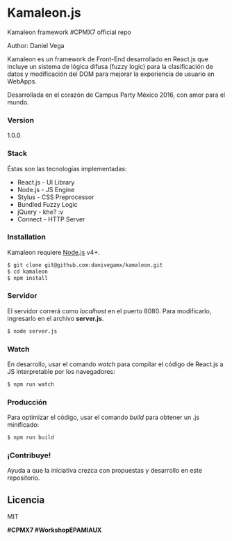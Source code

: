 # Kamaleon.js

Kamaleon framework #CPMX7 official repo

Author: Daniel Vega

Kamaleon es un framework de Front-End desarrollado en React.js que incluye un sistema de lógica difusa (fuzzy logic) para la clasificación de datos y modificación del DOM para mejorar la experiencia de usuario en WebApps.

Desarrollada en el corazón de Campus Party México 2016, con amor para el mundo.

### Version
1.0.0

### Stack

Éstas son las tecnologías implementadas:

* React.js - UI Library
* Node.js - JS Engine
* Stylus - CSS Preprocessor
* Bundled Fuzzy Logic
* jQuery - khe? :v
* Connect - HTTP Server

### Installation

Kamaleon requiere [Node.js](https://nodejs.org/) v4+.

```sh
$ git clone git@github.com:danivegamx/kamaleon.git
$ cd kamaleon
$ npm install
```

### Servidor

El servidor correrá como *localhost* en el puerto 8080. Para modificarlo, ingresarlo en el archivo **server.js**.

```sh
$ node server.js
```

### Watch

En desarrollo, usar el comando *watch* para compilar el código de React.js a JS interpretable por los navegadores:

```sh
$ npm run watch
```

### Producción

Para optimizar el código, usar el comando *build* para obtener un .js minificado:

```sh
$ npm run build
```

### ¡Contribuye!

Ayuda a que la iniciativa crezca con propuestas y desarrollo en este repositorio.

Licencia
----

MIT

**#CPMX7 #WorkshopEPAMIAUX**